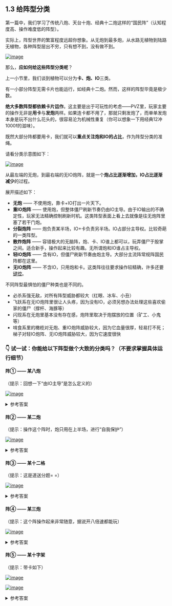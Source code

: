 ## 1.3 给阵型分类

 第一篇中，我们学习了传统八炮、天台十炮、经典十二炮这样的“国民阵”（认知程度高、操作难度低的阵型）。

 

实际上，阵型世界的繁富程度远超你想象。从无炮到最多炮，从水路无植物到陆路无植物，各种阵型层出不穷，只有想不到，没有做不到。

 

[![image](https://forum.crescb.com/wp-content/uploads/wpforo/attachments/2/thumbnail/305-image.png)](https://forum.crescb.com/wp-content/uploads/wpforo/attachments/2/305-image.png)



 

那么，**应如何给这些阵型分类呢**？

 

上一小节里，我们谈到植物可以分为**卡、炮、IO**三类。

 

有一小部分阵型无需卡片也能运行，如经典十二炮。然而，这样的阵型毕竟是极少数。

 

**绝大多数阵型都依赖卡片运作**。这主要是出于可玩性的考虑——PVZ里，玩家主要的操作无非是**用卡**与**发炮**两样。如果连卡都不用了，那就只剩发炮了，而单单发炮本身是玩不出什么花头的，很容易沦为机械性重复（你可以想象一下用经典12冲1000f的滋味）。

 

既然大部分阵都要用卡，我们就可以**重点关注炮和IO的占比**，作为阵型分类的准绳。

 

请看分类示意图如下：

 

[![image](https://forum.crescb.com/wp-content/uploads/wpforo/attachments/2/thumbnail/306-image.png)](https://forum.crescb.com/wp-content/uploads/wpforo/attachments/2/306-image.png)



 

从最左端的无炮，到最右端的无IO炮阵，就是一个**炮占比逐渐增加，IO占比逐渐减少**的过程。

 

展开描述如下：

- **无炮** —— 不使用炮，靠卡+IO打出一片天下。
- **重IO炮阵** —— 使用炮，但整体僵尸刷新节奏仍由IO主导。由于IO输出的不确定性，玩家无法精确控制刷新时机。这类阵型表面上看上去就像是往无炮阵里塞了若干门炮。
- **分裂炮阵** —— 炮负责某半场，IO+卡负责另半场。IO占部分主导权。比较奇葩的一类阵型。
- **散炸炮阵** —— 容错极大的无脑阵，炮、卡、IO谁上都可以，玩弄僵尸于股掌之间。适合新手，操作起来比较有趣。无所谓炮和IO谁占主导权。
- **轻IO炮阵** —— 含有IO，但僵尸刷新节奏由炮主导。大部分主流阵常规阵国民阵都在这里。
- **无IO炮阵** —— 不含IO，只用炮和卡。这类阵往往要求操作较精确，许多还要[键控](https://www.bilibili.com/video/BV1A7411V79A)。

 

不同阵型最惧怕的僵尸种类也是不同的。

- 必杀系强无敌，对所有阵型威胁都较大（红眼、冰车、小丑）
- 飞跃系在无IO炮阵里很让人头疼，因为没有IO，必须另想办法处理这些喜欢偷家的僵尸（撑杆、海豚等）
- 闪现系在无炮里基本没有存在感，炮阵里取决于炮摆放的位置（矿工、小鬼等）
- 啃食系里的橄榄对无炮、重IO炮阵威胁较大，因为它血量很厚，轻易打不死；梯子对轻IO炮阵、无IO炮阵威胁较大，因为它速度很快

 

 

### 👇 试一试：你能给以下阵型做个大致的分类吗？（不要求掌握具体运行细节）

 

#### 阵① —— 某八炮

（提示：回想一下“由IO主导”是怎么定义的）

 

[![image](https://forum.crescb.com/wp-content/uploads/wpforo/attachments/2/thumbnail/307-image.png)](https://forum.crescb.com/wp-content/uploads/wpforo/attachments/2/307-image.png)

<details>
<summary>参考答案</summary>
<br>这是<b>轻IO炮阵</b>。阵型大家都认识，传统八炮嘛。<br><br>前场曾哥输出能力很强，但刷新节奏仍然是由炮掌控的。
</details>


#### 阵② —— 某二炮

（提示：操作这个阵时，炮只用在上半场，进行“自我保护”）

 

[![image](https://forum.crescb.com/wp-content/uploads/wpforo/attachments/2/thumbnail/308-image.png)](https://forum.crescb.com/wp-content/uploads/wpforo/attachments/2/308-image.png)


<details>
<summary>参考答案</summary>
<br>这是<b>分裂炮阵</b>。阵名为分裂二炮。<br><br>炮用在上半场，卡用在下半场（准确来说上半场还是蹭到了冰菇的效果），符合分裂炮阵的界定。
</details>
 

#### 阵③ —— 某十二格

（提示：这是道送分题= =）

 

[![image](https://forum.crescb.com/wp-content/uploads/wpforo/attachments/2/thumbnail/309-image.png)](https://forum.crescb.com/wp-content/uploads/wpforo/attachments/2/309-image.png)


<details>
<summary>参考答案</summary>
<br>这是<b>无炮</b>。阵名为两仪无炮。<br><br>原因非常显然。
</details>
 

#### 阵④ —— 某三炮

（提示：这个阵操作起来非常随意，据说开八倍速都能玩）

 

[![image](https://forum.crescb.com/wp-content/uploads/wpforo/attachments/2/thumbnail/310-image.png)](https://forum.crescb.com/wp-content/uploads/wpforo/attachments/2/310-image.png)

<details>
<summary>参考答案</summary>
<br>这是<b>散炸炮阵</b>。阵名为冲关三炮。<br><br>操作起来随心所欲，自由度很高。
</details>


#### 阵⑤ —— 某十字架

（提示：带卡如下）

 

[![image](https://forum.crescb.com/wp-content/uploads/wpforo/attachments/2/thumbnail/311-image.png)](https://forum.crescb.com/wp-content/uploads/wpforo/attachments/2/311-image.png)



 

[![image](https://forum.crescb.com/wp-content/uploads/wpforo/attachments/2/thumbnail/312-image.png)](https://forum.crescb.com/wp-content/uploads/wpforo/attachments/2/312-image.png)

<details>
<summary>参考答案</summary>
<br>这是<b>无IO炮阵</b>。阵名为十字架八炮。<br><br>虽然看上去炮旁边花里胡哨摆了一堆东西，但没有任何IO植物，符合无IO炮阵的界定。
</details>